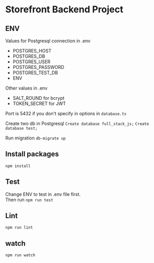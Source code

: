 # Storefront Backend Project

## ENV
Values for Postgresql connection in .env
- POSTGRES_HOST
- POSTGRES_DB
- POSTGRES_USER
- POSTGRES_PASSWORD
- POSTGRES_TEST_DB
- ENV  

Other values in .env
- SALT_ROUND for bcrypt
- TOKEN_SECRET for JWT

Port is 5432 if you don't specify in options in `database.ts`

Create two db in Postgresql
`Create database full_stack_js;`
`Create database test;` 

Run migration
`db-migrate up`

## Install packages
`npm install`  

## Test
Change ENV to test in .env file first.    
Then run `npm run test`

## Lint
`npm run lint`

## watch
`npm run watch`
